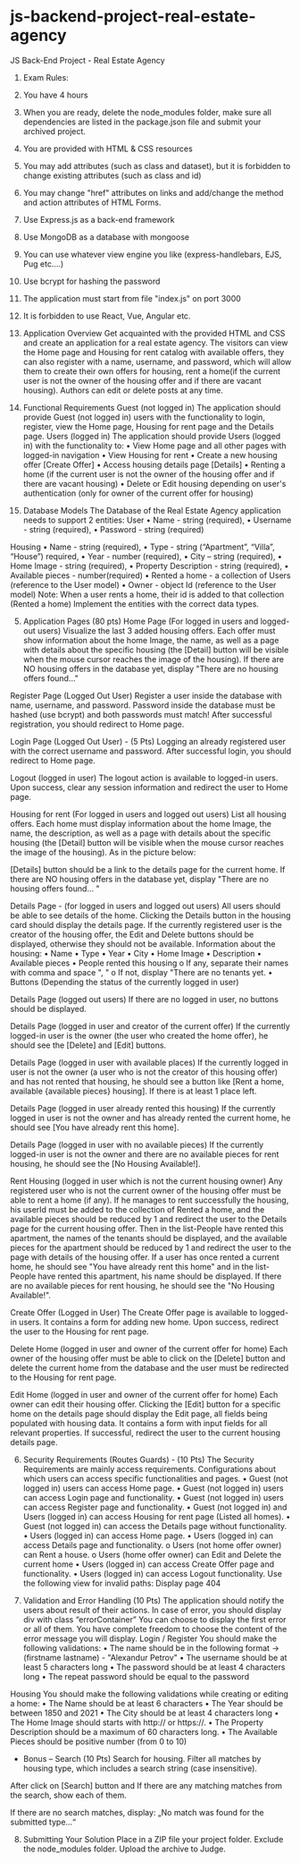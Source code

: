 # js-backend-project-real-estate-agency
JS Back-End Project - Real Estate Agency

1.	Exam Rules:
1.	You have 4 hours 
2.	When you are ready, delete the node_modules folder, make sure all dependencies are listed in the package.json file and submit your archived project.
3.	You are provided with HTML & CSS resources 
4.	You may add attributes (such as class and dataset), but it is forbidden to change existing attributes (such as class and id)
5.	You may change "href" attributes on links and add/change the method and action attributes of HTML Forms.
6.	Use Express.js as a back-end framework
7.	Use MongoDB as a database with mongoose
8.	You can use whatever view engine you like (express-handlebars, EJS, Pug etc.…)
9.	Use bcrypt for hashing the password
10.	The application must start from file "index.js" on port 3000
11.	It is forbidden to use React, Vue, Angular etc.

2.	Application Overview
Get acquainted with the provided HTML and CSS and create an application for a real estate agency. 
The visitors can view the Home page and Housing for rent catalog with available offers, they can also register with a name, username, and password, which will allow them to create their own offers for housing, rent a home(if the current user is not the owner of the housing offer and if there are vacant housing). Authors can edit or delete posts at any time.

3.	Functional Requirements
Guest (not logged in)
The application should provide Guest (not logged in) users with the functionality to login, register, view the Home page, Housing for rent page and the Details page.
Users (logged in)
The application should provide Users (logged in) with the functionality to:
•	View Home page and all other pages with logged-in navigation
•	View  Housing for rent
•	Create а new housing offer  [Create Offer]
•	Access housing details page [Details]
•	Renting a home (if the current user is not the owner of the housing offer and if there are vacant housing)
•	Delete or Edit housing depending on user's authentication (only for owner of the current offer for housing)

4.	Database Models 
The Database of the Real Estate Agency application needs to support 2 entities:
User
•	Name - string (required),
•	Username - string (required),
•	Password - string (required)

 Housing
•	Name - string (required),
•	Type - string (“Apartment”, “Villa”, “House”) required,
•	Year - number (required),
•	City – string (required),
•	Home Image - string (required),
•	Property Description - string (required),
•	Available pieces - number(required)
•	Rented a home - a collection of Users (reference to the User model)
•	Owner - object Id (reference to the User model)
Note:  When a user rents a home, their id is added to that collection (Rented a home)
Implement the entities with the correct data types.

5.	Application Pages (80 pts)
Home Page (For logged in users and logged-out users) 
Visualize the last 3 added housing offers. Each offer must show information about the home Image, the name, as well as a page with details about the specific housing (the [Detail] button will be visible when the mouse cursor reaches the image of the housing).
If there are NO housing offers in the database yet, display "There are no housing offers found…"

Register Page (Logged Out User)
Register a user inside the database with name, username, and password. Password inside the database must be hashed (use bcrypt) and both passwords must match! After successful registration, you should redirect to Home page.

Login Page (Logged Out User) - (5 Pts)
Logging an already registered user with the correct username and password. After successful login, you should redirect to Home page.

Logout (logged in user)
The logout action is available to logged-in users. Upon success, clear any session information and redirect the user to Home page.

Housing for rent (For logged in users and logged out users)
List all housing offers. Each home must display information about the home Image, the name, the description, as well as a page with details about the specific housing (the [Detail] button will be visible when the mouse cursor reaches the image of the housing). As in the picture below:

[Details] button should be a link to the details page for the current home.
If there are NO housing offers in the database yet, display "There are no housing offers found... "

Details Page - (for logged in users and logged out users)
All users should be able to see details of the home. Clicking the Details button in the housing card should display the details page. If the currently registered user is the creator of the housing offer, the Edit and Delete buttons should be displayed, otherwise they should not be available.
Information about the housing:
•	Name
•	Type
•	Year
•	City
•	Home Image
•	Description
•	Available pieces
•	People rented this housing
o	If any, separate their names with comma and space ", "
o	If not, display "There are no tenants yet.
•	Buttons (Depending the status of the currently logged in user)

Details Page (logged out users)
If there are no logged in user, no buttons should be displayed.

Details Page (logged in user and creator of the current offer)
If the currently logged-in user is the owner (the user who created the home offer), he should see the [Delete] and [Edit] buttons.


Details Page (logged in user with available places)
If the currently logged in user is not the owner (a user who is not the creator of this housing offer) and has not rented that housing, he should see a button like [Rent a home, available {available pieces} housing]. If there is at least 1 place left.

Details Page (logged in user already rented this housing)
If the currently logged in user is not the owner and has already rented the current home, he should see [You have already rent this home].

Details Page (logged in user with no available pieces)
If the currently logged-in user is not the owner and there are no available pieces for rent housing, he should see the [No Housing Available!].

Rent Housing (logged in user which is not the current housing owner)
Any registered user who is not the current owner of the housing offer must be able to rent a home (if any). 
If he manages to rent successfully the housing, his userId must be added to the collection of Rented a home, and the available pieces should be reduced by 1 and redirect the user to the Details page for the current housing offer.
Then in the list-People have rented this apartment, the names of the tenants should be displayed, and the available pieces for the apartment should be reduced by 1 and redirect the user to the page with details of the housing offer. 
If a user has once rented a current home, he should see "You have already rent this home" and in the list-People have rented this apartment, his name should be displayed.
If there are no available pieces for rent housing, he should see the "No Housing Available!".

Create Offer (Logged in User) 
The Create Offer page is available to logged-in users. It contains a form for adding new home. Upon success, redirect the user to the Housing for rent page.


Delete Home (logged in user and owner of the current offer for home) 
Each owner of the housing offer must be able to click on the [Delete] button and delete the current home from the database and the user must be redirected to the Housing for rent page.

Edit Home (logged in user and owner of the current offer for home) 
Each owner can edit their housing offer. Clicking the [Edit] button for a specific home on the details page should display the Edit page, all fields being populated with housing data. It contains a form with input fields for all relevant properties. If successful, redirect the user to the current housing details page.


6.	Security Requirements (Routes Guards) - (10 Pts)
The Security Requirements are mainly access requirements. Configurations about which users can access specific functionalities and pages.
•	Guest (not logged in) users can access Home page.
•	Guest (not logged in) users can access Login page and functionality.
•	Guest (not logged in) users can access Register page and functionality.
•	Guest (not logged in) and Users (logged in) can access Housing for rent page (Listed all homes).
•	Guest (not logged in) can access the Details page without functionality.
•	Users (logged in) can access Home page.
•	Users (logged in) can access Details page and functionality.
o	Users (not home offer owner) can Rent a house.
o	Users (home offer owner) can Edit and Delete the current home
•	Users (logged in) can access Create Offer page and functionality.
•	Users (logged in) can access Logout functionality.
Use the following view for invalid paths: Display page 404

7.	Validation and Error Handling (10 Pts)
The application should notify the users about result of their actions.
In case of error, you should display div with class “errorContainer”
You can choose to display the first error or all of them. You have complete freedom to choose the content of the error message you will display.
Login / Register
You should make the following validations:
•	The name should be in the following format -> (firstname lastname) - "Alexandur Petrov" 
•	The username should be at least 5 characters long
•	The password should be at least 4 characters long
•	The repeat password should be equal to the password

Housing
You should make the following validations while creating or editing a home:
•	The Name should be at least 6 characters
•	The Year should be between 1850 and 2021
•	The City should be at least 4 characters long
•	The Home Image should starts with http:// or https://.
•	The Property Description should be a maximum of 60 characters long.
•	The Available Pieces should be positive number (from 0 to 10)


* Bonus – Search (10 Pts)
Search for housing. Filter all matches by housing type, which includes a search string (case insensitive).

After click on [Search] button and If there are any matching matches from the search, show each of them.

If there are no search matches, display: „No match was found for the submitted type...“

8.	Submitting Your Solution
Place in a ZIP file your project folder. Exclude the node_modules folder. Upload the archive to Judge.
